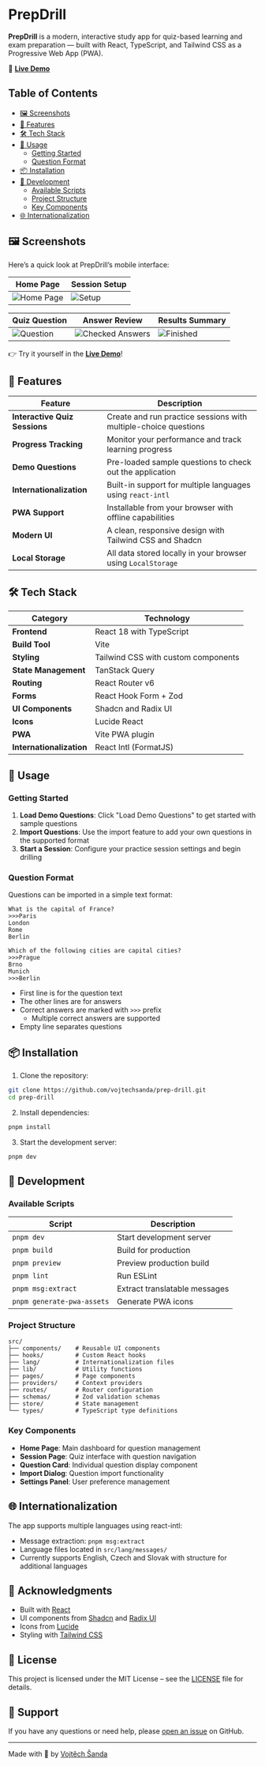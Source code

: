 # PrepDrill

**PrepDrill** is a modern, interactive study app for quiz-based learning and exam preparation — built with React, TypeScript, and Tailwind CSS as a Progressive Web App (PWA).

🔗 **[Live Demo](https://vojtechsanda.github.io/prep-drill/)**

## Table of Contents

- [🖼️ Screenshots](#----screenshots)
- [🚀 Features](#---features)
- [🛠️ Tech Stack](#----tech-stack)
- [🎯 Usage](#---usage)
  - [Getting Started](#getting-started)
  - [Question Format](#question-format)
- [📦 Installation](#---installation)
- [🚀 Development](#---development)
  - [Available Scripts](#available-scripts)
  - [Project Structure](#project-structure)
  - [Key Components](#key-components)
- [🌐 Internationalization](#---internationalization)

## 🖼️ Screenshots

Here’s a quick look at PrepDrill’s mobile interface:

| Home Page                                | Session Setup                     |
| ---------------------------------------- | --------------------------------- |
| ![Home Page](./screenshots/homepage.png) | ![Setup](./screenshots/setup.png) |

| Quiz Question                           | Answer Review                                       | Results Summary                                |
| --------------------------------------- | --------------------------------------------------- | ---------------------------------------------- |
| ![Question](./screenshots/question.png) | ![Checked Answers](./screenshots/answer-review.png) | ![Finished](./screenshots/results-summary.png) |

👉 Try it yourself in the **[Live Demo](https://vojtechsanda.github.io/prep-drill/)**!

## 🚀 Features

| Feature                       | Description                                                     |
| ----------------------------- | --------------------------------------------------------------- |
| **Interactive Quiz Sessions** | Create and run practice sessions with multiple-choice questions |
| **Progress Tracking**         | Monitor your performance and track learning progress            |
| **Demo Questions**            | Pre-loaded sample questions to check out the application        |
| **Internationalization**      | Built-in support for multiple languages using `react-intl`      |
| **PWA Support**               | Installable from your browser with offline capabilities         |
| **Modern UI**                 | A clean, responsive design with Tailwind CSS and Shadcn         |
| **Local Storage**             | All data stored locally in your browser using `LocalStorage`    |

## 🛠️ Tech Stack

| Category                 | Technology                          |
| ------------------------ | ----------------------------------- |
| **Frontend**             | React 18 with TypeScript            |
| **Build Tool**           | Vite                                |
| **Styling**              | Tailwind CSS with custom components |
| **State Management**     | TanStack Query                      |
| **Routing**              | React Router v6                     |
| **Forms**                | React Hook Form + Zod               |
| **UI Components**        | Shadcn and Radix UI                 |
| **Icons**                | Lucide React                        |
| **PWA**                  | Vite PWA plugin                     |
| **Internationalization** | React Intl (FormatJS)               |

## 🎯 Usage

### Getting Started

1. **Load Demo Questions**: Click "Load Demo Questions" to get started with sample questions
2. **Import Questions**: Use the import feature to add your own questions in the supported format
3. **Start a Session**: Configure your practice session settings and begin drilling

### Question Format

Questions can be imported in a simple text format:

```
What is the capital of France?
>>>Paris
London
Rome
Berlin

Which of the following cities are capital cities?
>>>Prague
Brno
Munich
>>>Berlin
```

- First line is for the question text
- The other lines are for answers
- Correct answers are marked with `>>>` prefix
  - Multiple correct answers are supported
- Empty line separates questions

## 📦 Installation

1. Clone the repository:

```bash
git clone https://github.com/vojtechsanda/prep-drill.git
cd prep-drill
```

2. Install dependencies:

```bash
pnpm install
```

3. Start the development server:

```bash
pnpm dev
```

## 🚀 Development

### Available Scripts

| Script                     | Description                   |
| -------------------------- | ----------------------------- |
| `pnpm dev`                 | Start development server      |
| `pnpm build`               | Build for production          |
| `pnpm preview`             | Preview production build      |
| `pnpm lint`                | Run ESLint                    |
| `pnpm msg:extract`         | Extract translatable messages |
| `pnpm generate-pwa-assets` | Generate PWA icons            |

### Project Structure

```
src/
├── components/    # Reusable UI components
├── hooks/         # Custom React hooks
├── lang/          # Internationalization files
├── lib/           # Utility functions
├── pages/         # Page components
├── providers/     # Context providers
├── routes/        # Router configuration
├── schemas/       # Zod validation schemas
├── store/         # State management
└── types/         # TypeScript type definitions
```

### Key Components

- **Home Page**: Main dashboard for question management
- **Session Page**: Quiz interface with question navigation
- **Question Card**: Individual question display component
- **Import Dialog**: Question import functionality
- **Settings Panel**: User preference management

## 🌐 Internationalization

The app supports multiple languages using react-intl:

- Message extraction: `pnpm msg:extract`
- Language files located in `src/lang/messages/`
- Currently supports English, Czech and Slovak with structure for additional languages

## 🙏 Acknowledgments

- Built with [React](https://reactjs.org/)
- UI components from [Shadcn](https://ui.shadcn.com/) and [Radix UI](https://www.radix-ui.com/)
- Icons from [Lucide](https://lucide.dev/)
- Styling with [Tailwind CSS](https://tailwindcss.com/)

## 📄 License

This project is licensed under the MIT License – see the [LICENSE](./LICENSE) file for details.

## 📧 Support

If you have any questions or need help, please [open an issue](https://github.com/vojtechsanda/prep-drill/issues/new) on GitHub.

---

Made with 💖 by [Vojtěch Šanda](https://vojtechsanda.cz)
